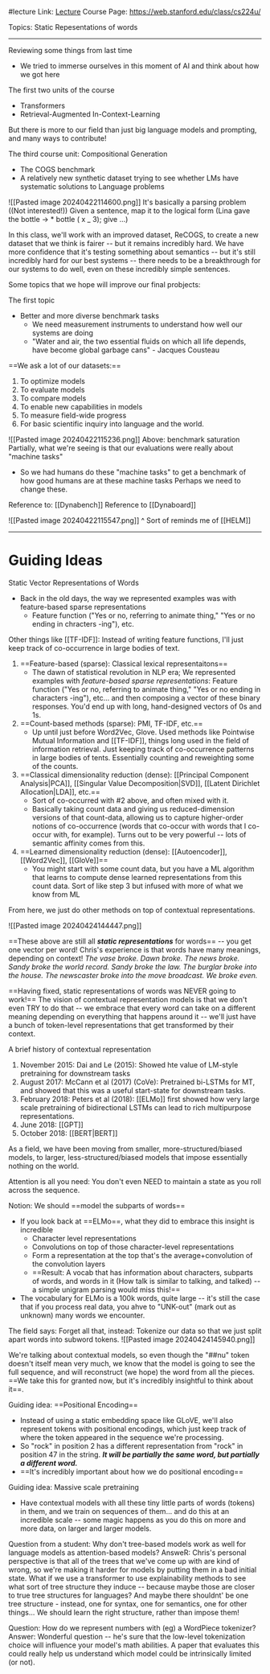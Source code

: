 #lecture 
Link: [Lecture](https://www.youtube.com/watch?v=J52Dtu40esQ&list=PLoROMvodv4rOwvldxftJTmoR3kRcWkJBp&index=2)
Course Page: https://web.stanford.edu/class/cs224u/

Topics: Static Repesentations of words

-------

Reviewing some things from last time
- We tried to immerse ourselves in this moment of AI and think about how we got here

The first two units of the course
- Transformers
- Retrieval-Augmented In-Context-Learning

But there is more to our field than just big language models and prompting, and many ways to contribute!

The third course unit: Compositional Generation
- The COGS benchmark
- A relatively new synthetic dataset trying to see whether LMs have systematic solutions to Language problems

![[Pasted image 20240422114600.png]]
It's basically a parsing problem  ((Not interested!))
Given a sentence, map it to the logical form (Lina gave the bottle -> * bottle ( x _ 3); give ...)

In this class, we'll work with an improved dataset, ReCOGS, to create a new dataset that we think is fairer -- but it remains incredibly hard. We have more confidence that it's testing something about semantics -- but it's still incredibly hard for our best systems -- there needs to be a breakthrough for our systems to do well, even on these incredibly simple sentences.

Some topics that we hope will improve our final probjects:

The first topic
- Better and more diverse benchmark tasks
	- We need measurement instruments to understand how well our systems are doing
	- "Water and air, the two essential fluids on which all life depends, have become global garbage cans" - Jacques Cousteau

==We ask a lot of our datasets:==
1. To optimize models
2. To evaluate models
3. To compare models
4. To enable new capabilities in models
5. To measure field-wide progress
6. For basic scientific inquiry into language and the world.



![[Pasted image 20240422115236.png]]
Above: benchmark saturation
Partially, what we're seeing is that our evaluations were really about "machine tasks"
- So we had humans do these "machine tasks" to get a benchmark of how good humans are at these machine tasks
Perhaps we need to change these.

Reference to: [[Dynabench]]
Reference to [[Dynaboard]]

![[Pasted image 20240422115547.png]]
^ Sort of reminds me of [[HELM]]


----

# Guiding Ideas

Static Vector Representations of Words
- Back in the old days, the way we represented examples was with feature-based sparse representations
	- Feature function ("Yes or no, referring to animate thing," "Yes or no ending in chracters -ing"), etc.

Other things like [[TF-IDF]]: Instead of writing feature functions, I'll just keep track of co-occurrence in large bodies of text.


1. ==Feature-based (sparse): Classical lexical representaitons==
	- The dawn of statistical revolution in NLP era; We represented examples with *feature-based sparse representations*: Feature function ("Yes or no, referring to animate thing," "Yes or no ending in characters -ing"), etc... and then composing a vector of these binary responses. You'd end up with long, hand-designed vectors of 0s and 1s.
2. ==Count-based methods (sparse): PMI, TF-IDF, etc.==
	- Up until just before Word2Vec, Glove. Used methods like Pointwise Mutual Information and [[TF-IDF]], things long used in the field of information retrieval. Just keeping track of co-occurrence patterns in large bodies of tents. Essentially counting and reweighting some of the counts.
3. ==Classical dimensionality reduction (dense): [[Principal Component Analysis|PCA]], [[Singular Value Decomposition|SVD]], [[Latent Dirichlet Allocation|LDA]], etc.==
	- Sort of co-occurred with #2 above, and often mixed with it.
	- Basically taking count data and giving us reduced-dimension versions of that count-data, allowing us to capture higher-order notions of co-occurrence (words that co-occur with words that I co-occur with, for example). Turns out to be very powerful -- lots of semantic affinity comes from this.
4. ==Learned dimensionality reduction (dense): [[Autoencoder]], [[Word2Vec]], [[GloVe]]==
	- You might start with some count data, but you have a ML algorithm that learns to compute dense learned representations from this count data. Sort of like step 3 but infused with more of what we know from ML

From here, we just do other methods on top of contextual representations.

![[Pasted image 20240424144447.png]]

==These above are still all ***static representations*** for words== -- you get one vector per word! Chris's experience is that words have many meanings, depending on context!
*The vase broke. Dawn broke. The news broke. Sandy broke the world record. Sandy broke the law. The burglar broke into the house. The newscaster broke into the move broadcast. We broke even.*

==Having fixed, static representations of words was NEVER going to work!==
The vision of contextual representation models is that we don't even TRY to do that -- we embrace that every word can take on a different meaning depending on everything that happens around it -- we'll just have a bunch of token-level representations that get transformed by their context.


A brief history of contextual representation
1. November 2015: Dai and Le (2015): Showed hte value of LM-style pretraining for downstream tasks
2. August 2017: McCann et al (2017) (CoVe): Pretrained bi-LSTMs for MT, and showed that this was a useful start-state for downstream tasks.
3. February 2018: Peters et al (2018): [[ELMo]] first showed how very large scale pretraining of bidirectional LSTMs can lead to rich multipurpose representations.
4. June 2018: [[GPT]]
5. October 2018: [[BERT|BERT]]

As a field, we have been moving from smaller, more-structured/biased models, to larger, less-structured/biased models that impose essentially nothing on the world.

Attention is all you need: You don't even NEED to maintain a state as you roll across the sequence.

Notion: We should ==model the subparts of words==
- If you look back at ==ELMo==, what they did to embrace this insight is incredible
	- Character level representations
	- Convolutions on top of those character-level representations
	- Form a representation at the top that's the average+convolution of the convolution layers
	- ==Result: A vocab that has information about characters, subparts of words, and words in it (How talk is similar to talking, and talked) -- a simple unigram parsing would miss this!==
- The vocabulary for ELMo is a 100k words, quite large -- it's still the case that if you process real data, you ahve to "UNK-out" (mark out as unknown) many words we encounter.

The field says: Forget all that, instead: Tokenize our data so that we just split apart words into subword tokens.
![[Pasted image 20240424145940.png]]

We're talking about contextual models, so even though the "##nu" token doesn't itself mean very much, we know that the model is going to see the full sequence, and will reconstruct (we hope) the word from all the pieces.
==We take this for granted now, but it's incredibly insightful to think about it==.


Guiding idea: ==Positional Encoding==
- Instead of using a static embedding space like GLoVE, we'll also represent tokens with positional encodings, which just keep track of where the token appeared in the sequence we're processing.
- So "rock" in position 2 has a different representation from "rock" in position 47 in the string. ***It will be partially the same word, but partially a different word.***
- ==It's incredibly important about how we do positional encoding==


Guiding idea: Massive scale pretraining
- Have contextual models with all these tiny little parts of words (tokens) in them, and we train on sequences of them... and do this at an incredible scale -- some magic happens as you do this on more and more data, on larger and larger models.


Question from a student: Why don't tree-based models work as well for language models as attention-based models?
AnsweR: Chris's personal perspective is that all of the trees that we've come up with are kind of wrong, so we're making it harder for models by putting them in a bad initial state. What if we use a transformer to use explainability methods to see what sort of tree structure they induce -- because maybe those are closer to true tree structures for languages? And maybe there shouldnt' be one tree structure - instead, one for syntax, one for semantics, one for other things... We should learn the right structure, rather than impose them!


Question: How do we represent numbers with (eg) a WordPiece tokenizer?
Answer: Wonderful question -- he's sure that the low-level tokenization choice will influence your model's math abilities. A paper that evaluates this could really help us understand which model could be intrinsically limited (or not).













